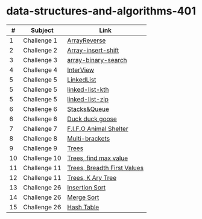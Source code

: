 # data-structures-and-algorithms-401

|#|Subject|Link|
|-----|--------|--------|
|1   |Challenge 1|[ArrayReverse](./Challenge/ArrayReverse)|
|2   |Challenge 2|[Array-insert-shift](./Challenge/Array-insert-shift)|
|3   |Challenge 3|[array-binary-search](./Challenge/array-binary-search)|
|4   |Challenge 4|[InterView](./Challenge/InterView)|
|5   |Challenge 5|[LinkedList](./Challenge/LinkedList)|
|5   |Challenge 5|[linked-list-kth](./Challenge/LinkedList)|
|5   |Challenge 5|[linked-list-zip](./Challenge/LinkedList)|
|6   |Challenge 6|[Stacks&Queue](./Challenge/Stack-Queue)|
|6   |Challenge 6|[Duck duck goose](./Challenge/Stack-Queue)|
|7   |Challenge 7|[F.I.F.O Animal Shelter](./Challenge/Stack-Queue/app/src/main/java/stack/Queue/FifoAnimalShelter)|
|8   |Challenge 8|[Multi-brackets](./Challenge/Stack-Queue/app/src/main/java/stack/Queue/multiBrackets)|
|9   |Challenge 9|[Trees](./Challenge/Trees)|
|10   |Challenge 10|[Trees, find max value](./Challenge/Trees/app/src/whiteBoards/findMaxValue)|
|11   |Challenge 11|[Trees, Breadth First Values](./Challenge/Trees/app/src/whiteBoards/breadthfirstTree)|
|12   |Challenge 11|[Trees, K Ary Tree](./Challenge/tree-fizz-buzz)|
|13   |Challenge 26|[Insertion Sort](./Challenge/Selection-Sort)|
|14   |Challenge 26|[Merge Sort](./Challenge/Merge-Sort)|
|15   |Challenge 26|[Hash Table](./Challenge/HashTable)|